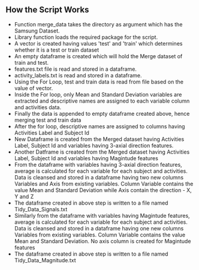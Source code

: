 ## How the Script Works

* Function merge_data takes the directory as argument which has the Samsung Dataset.
* Library function loads the required package for the script.
* A vector is created having values 'test' and 'train' which determines whether it is a test or train dataset
* An empty dataframe is created which will hold the Merge dataset of train and test.
* features.txt file is read and stored in a dataframe.
* activity_labels.txt is read and stored in a dataframe.
* Using the For Loop, test and train data is read from file based on the value of vector. 
* Inside the For loop, only Mean and Standard Deviation variables are extracted and descriptive names are assigned to each variable column and activities data.
* Finally the data is appended to empty dataframe created above, hence merging test and train data
* After the for loop, descriptive names are assigned to columns having Activities Label and Subject Id
* New Dataframe is created from the Merged dataset having Activities Label, Subject Id and variables having 3-axial direction features.
* Another Datframe is created from the Merged dataset having Activities Label, Subject Id and variables having Magintude features
* From the dataframe with variables having 3-axial direction features, average is calculated for each variable for each subject and activities. Data is cleansed and stored in a dataframe having two new columns Variables and Axis from existing variables. Column Variable contains the value Mean and Standard Deviation while Axis contain the direction - X, Y and Z
* The dataframe created in above step is written to a file named Tidy_Data_Signals.txt
* Similarly from the dataframe with variables having Magintude features, average is calculated for each variable for each subject and activities. Data is cleansed and stored in a dataframe having one new columns Variables from existing variables. Column Variable contains the value Mean and Standard Deviation. No axis column is created for Magintude features
* The dataframe created in above step is written to a file named Tidy_Data_Magnitude.txt
